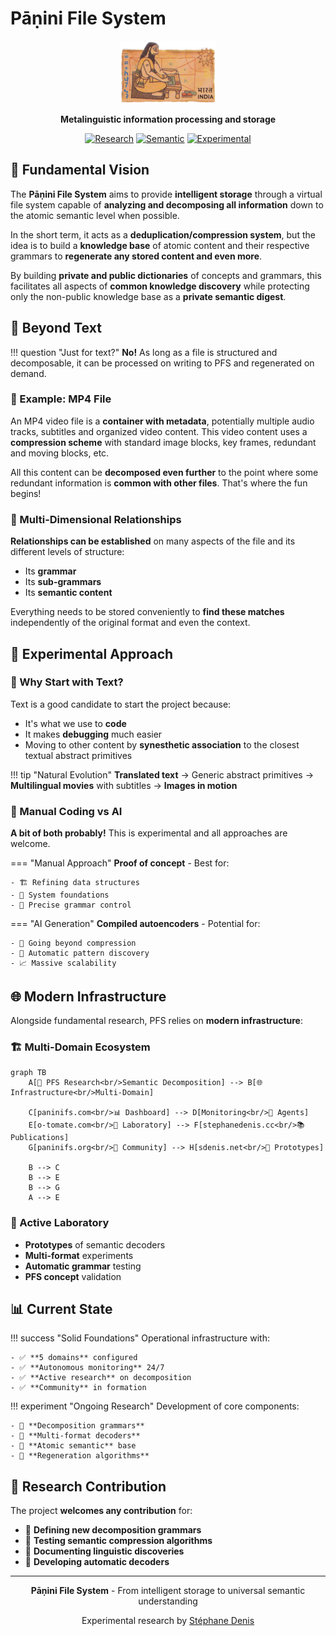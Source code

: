 # Pāṇini File System

<div align="center">
  <img src="../images/Panini_154x100.png" alt="Panini Stamp" width="154" height="100"/>
  
  **Metalinguistic information processing and storage**
  
  [![Research](https://img.shields.io/badge/Research-Active-green)](https://github.com/stephanedenis/PaniniFS)
  [![Semantic](https://img.shields.io/badge/Semantic-Decomposition-blue)](#-fundamental-vision)
  [![Experimental](https://img.shields.io/badge/Status-Experimental-orange)](#-experimental-approach)
</div>

## 🧠 Fundamental Vision

The **Pāṇini File System** aims to provide **intelligent storage** through a virtual file system capable of **analyzing and decomposing all information** down to the atomic semantic level when possible.

In the short term, it acts as a **deduplication/compression system**, but the idea is to build a **knowledge base** of atomic content and their respective grammars to **regenerate any stored content and even more**.

By building **private and public dictionaries** of concepts and grammars, this facilitates all aspects of **common knowledge discovery** while protecting only the non-public knowledge base as a **private semantic digest**.

## 🎯 Beyond Text

!!! question "Just for text?"
    **No!** As long as a file is structured and decomposable, it can be processed on writing to PFS and regenerated on demand.

### 🎥 Example: MP4 File

An MP4 video file is a **container with metadata**, potentially multiple audio tracks, subtitles and organized video content. This video content uses a **compression scheme** with standard image blocks, key frames, redundant and moving blocks, etc.

All this content can be **decomposed even further** to the point where some redundant information is **common with other files**. That's where the fun begins!

### 🔗 Multi-Dimensional Relationships

**Relationships can be established** on many aspects of the file and its different levels of structure:
- Its **grammar**
- Its **sub-grammars**
- Its **semantic content**

Everything needs to be stored conveniently to **find these matches** independently of the original format and even the context.

## 🚀 Experimental Approach

### 📝 Why Start with Text?

Text is a good candidate to start the project because:
- It's what we use to **code**
- It makes **debugging** much easier
- Moving to other content by **synesthetic association** to the closest textual abstract primitives

!!! tip "Natural Evolution"
    **Translated text** → Generic abstract primitives → **Multilingual movies** with subtitles → **Images in motion**

### 🤖 Manual Coding vs AI

**A bit of both probably!** This is experimental and all approaches are welcome.

=== "Manual Approach"
    **Proof of concept** - Best for:
    
    - 🏗️ Refining data structures
    - 🔧 System foundations
    - 🎯 Precise grammar control

=== "AI Generation"
    **Compiled autoencoders** - Potential for:
    
    - 🚀 Going beyond compression
    - 🧠 Automatic pattern discovery
    - 📈 Massive scalability

## 🌐 Modern Infrastructure

Alongside fundamental research, PFS relies on **modern infrastructure**:

### 🏗️ Multi-Domain Ecosystem

```mermaid
graph TB
    A[🧠 PFS Research<br/>Semantic Decomposition] --> B[🌐 Infrastructure<br/>Multi-Domain]
    
    C[paninifs.com<br/>📊 Dashboard] --> D[Monitoring<br/>🤖 Agents]
    E[o-tomate.com<br/>🔬 Laboratory] --> F[stephanedenis.cc<br/>📚 Publications]
    G[paninifs.org<br/>👥 Community] --> H[sdenis.net<br/>🧪 Prototypes]
    
    B --> C
    B --> E
    B --> G
    A --> E
```

### 🔬 Active Laboratory

- **Prototypes** of semantic decoders
- **Multi-format** experiments
- **Automatic grammar** testing
- **PFS concept** validation

## 📊 Current State

!!! success "Solid Foundations"
    Operational infrastructure with:
    
    - ✅ **5 domains** configured
    - ✅ **Autonomous monitoring** 24/7
    - ✅ **Active research** on decomposition
    - ✅ **Community** in formation

!!! experiment "Ongoing Research"
    Development of core components:
    
    - 🔄 **Decomposition grammars**
    - 🔄 **Multi-format decoders**
    - 🔄 **Atomic semantic** base
    - 🔄 **Regeneration algorithms**

## 🤝 Research Contribution

The project **welcomes any contribution** for:

- 🧠 **Defining new decomposition grammars**
- 🔬 **Testing semantic compression algorithms**
- 📝 **Documenting linguistic discoveries**
- 🤖 **Developing automatic decoders**

---

<div align="center">
  <strong>Pāṇini File System</strong> - From intelligent storage to universal semantic understanding
  
  Experimental research by [Stéphane Denis](https://github.com/stephanedenis)
</div>

